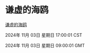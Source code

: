 # 谦虚的海鸥
[谦虚的海鸥](http://219.139.197.74:56308/qxdho/course/base/hotlink/index.php)

2024年 11月 03日 星期日 17:00:01 CST

2024年 11月 03日 星期日 09:00:01 GMT
